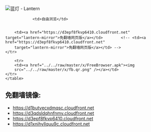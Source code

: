 

<img src="../../raw/master/x/8e0a2b81.c82003be.LanternYellow2.png" alt="蓝灯 - Lantern"/>
<table>
    <tr>
                
                <td>自由浏览</td>
        
        
        <td><a href="https://d3epf8fkvp6410.cloudfront.net" target="lantern-mirror">免翻墙网页版</a></td>        <!-- <td><a href="https://d3epf8fkvp6410.cloudfront.net"
        target="lantern-mirror">免翻墙网页版</a></td> -->
    </tr>
    
        <tr>
        <td><a href="../../raw/master/x/FreeBrowser.apk"><img
        src="../../raw/master/x/fb.qr.png" /></a></td>
    </tr>
    </table>

## 免翻墙镜像:

<ul>
<li><a href="https://d1butvecxdmqsc.cloudfront.net">https://d1butvecxdmqsc.cloudfront.net</a></li>
    <li><a href="https://d3qdsldqhnfnmv.cloudfront.net">https://d3qdsldqhnfnmv.cloudfront.net</a></li>
    <li><a href="https://d3epf8fkvp6410.cloudfront.net">https://d3epf8fkvp6410.cloudfront.net</a></li>
    <li><a href="https://d1xnihyllquu9c.cloudfront.net">https://d1xnihyllquu9c.cloudfront.net</a></li>
    </ul>